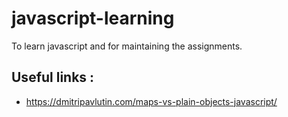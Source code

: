 # javascript-learning
To learn javascript and for maintaining the assignments.

## Useful links :
- https://dmitripavlutin.com/maps-vs-plain-objects-javascript/